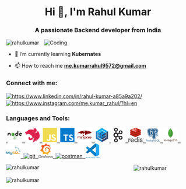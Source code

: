 <h1 align="center"> Hi 👋, I'm Rahul Kumar </h1>
<h3 align="center">A passionate Backend developer from India</h3>
<img align="right" alt="Coding" width="400" src="https://cdn.dribbble.com/users/1162077/screenshots/3848914/programmer.gif">

<p align="left"> <img src="https://komarev.com/ghpvc/?username=RAHULKUMARNATHU&label=Profile%20views&color=0e75b6&style=flat" alt="rahulkumar" /> </p>

<!-- - 🔭 I’m currently working on **project** -->

- 🌱 I’m currently learning **Kubernates**

- 📫 How to reach me **me.kumarrahul9572@gmail.com**

<h3 align="left">Connect with me:</h3>
<p align="left">
<a href="https://linkedin.com/in/rahul-kumar-a85a9a202/" target="blank"><img align="center" src="https://raw.githubusercontent.com/rahuldkjain/github-profile-readme-generator/master/src/images/icons/Social/linked-in-alt.svg" alt="https://www.linkedin.com/in/rahul-kumar-a85a9a202/" height="30" width="40" /></a>
<a href="https://instagram.com/me.kumar_rahul/?hl=en" target="blank"><img align="center" src="https://raw.githubusercontent.com/rahuldkjain/github-profile-readme-generator/master/src/images/icons/Social/instagram.svg" alt="https://www.instagram.com/me.kumar_rahul/?hl=en" height="30" width="40" /></a>
</p>

<h3 align="left">Languages and Tools:</h3>
<p align="left"> 
    <a href="https://nodejs.org" target="_blank" rel="noreferrer"> 
    &nbsp;<img src="https://raw.githubusercontent.com/devicons/devicon/master/icons/nodejs/nodejs-original-wordmark.svg" alt="nodejs" width="40" height="40"/> 
  </a> 
   <a href="https://nestjs.com/" target="_blank" rel="noreferrer"> 
    &nbsp;<img src="https://raw.githubusercontent.com/devicons/devicon/master/icons/nestjs/nestjs-original.svg" alt="nestjs" width="40" height="40"/> 
  </a> 
  <a href="https://www.typescriptlang.org/" target="_blank" rel="noreferrer"> 
    &nbsp;<img src="https://raw.githubusercontent.com/devicons/devicon/master/icons/javascript/javascript-plain.svg" alt="typescript" width="40" height="40"/> 
  </a> 
    <a href="https://developer.mozilla.org/en-US/docs/Web/JavaScript" target="_blank" rel="noreferrer"> 
    &nbsp;<img src="https://raw.githubusercontent.com/devicons/devicon/master/icons/typescript/typescript-original.svg" alt="javascript" width="40" height="40"/> 
  </a> 
   <a href="https://mongoosejs.com/" target="_blank" rel="noreferrer">
    &nbsp;<img src="https://raw.githubusercontent.com/devicons/devicon/master/icons/mongoose/mongoose-original-wordmark.svg" alt="mongoose" width="40" height="40"/> 
  </a>
  <a href="https://sequelize.org/" target="_blank" rel="noreferrer">
    &nbsp;<img src="https://raw.githubusercontent.com/devicons/devicon/master/icons/sequelize/sequelize-original.svg" alt="sequelize" width="40" height="40"/> 
  </a>
  <a href="https://kafka.apache.org/" target="_blank" rel="noreferrer">
  <img src="https://raw.githubusercontent.com/devicons/devicon/master/icons/apachekafka/apachekafka-original.svg" alt="kafka" width="40" height="40" />
</a>
   <a href="https://redis.io/" target="_blank" rel="noreferrer">
    &nbsp;<img src="https://raw.githubusercontent.com/devicons/devicon/master/icons/redis/redis-original-wordmark.svg" alt="mongodb" width="40" height="40"/> 
  </a>
    <a href="https://www.postgresql.org/" target="_blank" rel="noreferrer">
    &nbsp;<img src="https://raw.githubusercontent.com/devicons/devicon/master/icons/postgresql/postgresql-plain-wordmark.svg" alt="mongodb" width="40" height="40"/> 
  </a>
    <a href="https://www.mongodb.com/" target="_blank" rel="noreferrer">
    &nbsp;<img src="https://raw.githubusercontent.com/devicons/devicon/master/icons/mongodb/mongodb-original-wordmark.svg" alt="mongodb" width="40" height="40"/> 
  </a>
  <a href="https://www.mysql.com/" target="_blank" rel="noreferrer">
    &nbsp;<img src="https://raw.githubusercontent.com/devicons/devicon/master/icons/mysql/mysql-original-wordmark.svg" alt="mysql" width="40" height="40"/> 
  </a>
  <a href="https://git-scm.com/" target="_blank" rel="noreferrer"> 
    &nbsp;<img src="https://www.vectorlogo.zone/logos/git-scm/git-scm-icon.svg" alt="git" width="40" height="40"/>
  </a>
  <a href="https://git-scm.com/" target="_blank" rel="noreferrer"> 
    &nbsp;<img src="https://raw.githubusercontent.com/devicons/devicon/master/icons/grafana/grafana-original-wordmark.svg" alt="git" width="40" height="40"/>
  </a>
  <a href="https://postman.com" target="_blank" rel="noreferrer">
    &nbsp;<img src="https://www.vectorlogo.zone/logos/getpostman/getpostman-icon.svg" alt="postman" width="40" height="40"/> 
  </a>
  <a href="https://code.visualstudio.com/" target="_blank" rel="noreferrer">
    &nbsp;<img src="https://raw.githubusercontent.com/devicons/devicon/master/icons/vscode/vscode-original-wordmark.svg" alt="vscode" width="40" height="40"/> 
  </a>
</p>
   <p>
   <img align="left" width=350 src="https://github-readme-stats.vercel.app/api/top-langs?username=RAHULKUMARNATHU&show_icons=true&locale=en&layout=compact&theme=tokyonight" alt="rahulkumar" />
</p>
<p>
  <img align="center" src="https://github-readme-streak-stats.herokuapp.com/?user=RAHULKUMARNATHU&&theme=tokyonight" alt="rahulkumar" />
</p>
<p>
<img align="center" width =500 src="https://github-readme-stats.vercel.app/api?username=RAHULKUMARNATHU&show_icons=true&locale=en&theme=tokyonight" alt="rahulkumar" />
</p>
